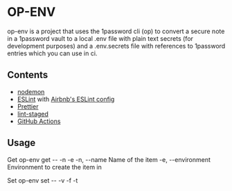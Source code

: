 # OP-ENV

op-env is a project that uses the 1password cli (op) to convert a secure note in a 1password vault to a local .env file with plain text secrets (for development purposes) and a .env.secrets file with references to 1password entries which you can use in ci.

## Contents

-   [nodemon](https://www.npmjs.com/package/nodemon)
-   [ESLint](https://www.npmjs.com/package/eslint) with [Airbnb's ESLint config](https://www.npmjs.com/package/eslint-config-airbnb-base)
-   [Prettier](https://www.npmjs.com/package/prettier)
-   [lint-staged](https://www.npmjs.com/package/lint-staged)
-   [GitHub Actions](https://github.com/features/actions)

## Usage

Get
op-env get -- -n <name> -e <environment>
-n, --name <name> Name of the item
-e, --environment <environment> Environment to create the item in

Set
op-env set -- -v <vault> -f <filename> -t <title>
-v, --vault <vault> Vault to create the item in
-f, --env-file <envFile> Path to the env file
-t, --title <title> Title of the item

### Development

```bash
# Run in development mode
npm run dev
```

### Production

```bash
# Create a production build
npm run build

# Run the production build
npm run start
```

## Contributing

Pull requests are welcome. For major changes, please open an issue first
to discuss what you would like to change.

## License

[ISC](LICENSE.md)
